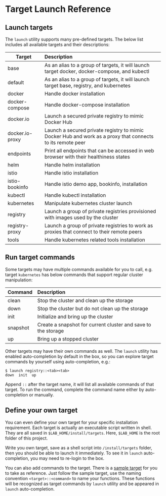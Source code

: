 # Target Launch Reference

## Launch targets

The `launch` utility supports many pre-defined targets. The below list includes all available targets and their descriptions:

| Target				| Description
| ---- 					|:----
|base						| As an alias to a group of targets, it will launch target docker, docker-compose, and kubectl
|default				| As an alias to a group of targets, it will launch target base, registry, and kubernetes
|docker					| Handle docker installation
|docker-compose	| Handle docker-compose installation
|docker.io			| Launch a secured private registry to mimic Docker Hub
|docker.io-proxy| Launch a secured private registry to mimic Docker Hub and work as a proxy that connects to its remote peer
|endpoints			| Print all endpoints that can be accessed in web browser with their healthiness states
|helm						| Handle helm installation
|istio					| Handle istio installation
|istio-bookinfo	| Handle istio demo app, bookinfo, installation
|kubectl				| Handle kubectl installation
|kubernetes			| Manipulate kubernetes cluster launch
|registry				| Launch a group of private registries provisioned with images used by the cluster
|registry-proxy	| Launch a group of private registries to work as proxies that connect to their remote peers
|tools					| Handle kubernetes related tools installation

## Run target commands

Some targets may have multiple commands available for you to call, e.g. target `kubernetes` has below commands that support regular cluster manipulation:

| Command				| Description
| ---- 					|:----
|clean					| Stop the cluster and clean up the storage
|down						| Stop the cluster but do not clean up the storage
|init						| Initialize and bring up the cluster
|snapshot				| Create a snapshot for current cluster and save to the storage
|up							| Bring up a stopped cluster

Other targets may have their own commands as well. The `launch` utility has enabled auto-completion by default in the box, so you can explore target commands by yourself using auto-completion, e.g.:
```shell
$ launch registry::<tab><tab>
down  init  up
```

Append `::` after the target name, it will list all available commands of that target. To run the command, complete the command name either by auto-completion or manually.

## Define your own target

You can even define your own target for your specific installation requirement. Each target is actually an executable script written in shell. They are all saved in `$LAB_HOME/install/targets`. Here, `$LAB_HOME` is the root folder of this project.

Write you own target, save as a shell script into `/install/targets` folder, then you should be able to launch it immediately. To see it in `launch` auto-completion, you may need to re-login to the box.

You can also add commands to the target. There is a [sample target](/install/targets/sample.sh) for you to take as reference. Just follow the sample target, use the naming convention `<target>::<command>` to name your functions. These functions will be recognized as target commands by `launch` utility and be appeared in `launch` auto-completion.
